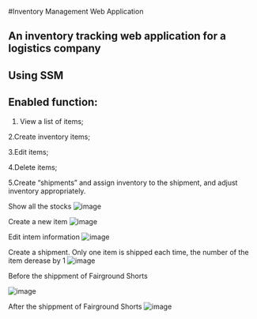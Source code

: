 #Inventory Management Web Application  

 ## An inventory tracking web application for a logistics company



## Using SSM
## Enabled function:


  1. View a list of items;

  2.Create inventory items;

  3.Edit items;

  4.Delete items;

  5.Create “shipments” and assign inventory to the shipment, and adjust inventory appropriately.

Show all the stocks
![image](https://user-images.githubusercontent.com/78027883/169696874-7e1d91aa-19f0-408b-9f5e-ddaefdb287bc.png)

Create a new item
![image](https://user-images.githubusercontent.com/78027883/169696839-3373ad9a-b87b-4b77-9af5-7f10f6229663.png)

Edit intem information
![image](https://user-images.githubusercontent.com/78027883/169696934-9c4ec9be-f2ed-47f8-9207-da35bb45fa19.png)

Create a shipment. Only one item is shipped each time, the number of the item derease by 1
![image](https://user-images.githubusercontent.com/78027883/169697007-47b16780-e1e4-45aa-a33f-42f7572733e2.png)


Before the shippment of Fairground Shorts 

![image](https://user-images.githubusercontent.com/78027883/169697159-52f705e3-98d4-4cd5-a8e4-cbc11296e837.png)

After the shippment of Fairground Shorts 
![image](https://user-images.githubusercontent.com/78027883/169697184-8fa0b77e-de78-44a4-b906-0bac7825b45d.png)



